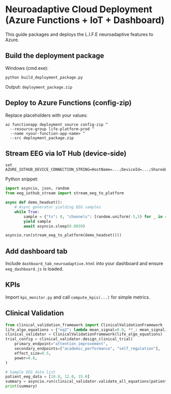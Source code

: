 # Neuroadaptive Cloud Deployment (Azure Functions + IoT + Dashboard)

This guide packages and deploys the L.I.F.E neuroadaptive features to Azure.

## Build the deployment package

Windows (cmd.exe):

```
python build_deployment_package.py
```

Output: `deployment_package.zip`

## Deploy to Azure Functions (config-zip)

Replace placeholders with your values:

```
az functionapp deployment source config-zip ^
  --resource-group life-platform-prod ^
  --name <your-function-app-name> ^
  --src deployment_package.zip
```

## Stream EEG via IoT Hub (device-side)

```
set AZURE_IOTHUB_DEVICE_CONNECTION_STRING=HostName=...;DeviceId=...;SharedAccessKey=...
```

Python snippet:

```python
import asyncio, json, random
from eeg_iothub_stream import stream_eeg_to_platform

async def demo_headset():
    # Async generator yielding EEG samples
    while True:
        sample = {"ts": 0, "channels": [random.uniform(-5,5) for _ in range(8)]}
        yield sample
        await asyncio.sleep(0.0039)

asyncio.run(stream_eeg_to_platform(demo_headset()))
```

## Add dashboard tab

Include `dashboard_tab_neuroadaptive.html` into your dashboard and ensure `eeg_dashboard.js` is loaded.

## KPIs

Import `kpi_monitor.py` and call `compute_kpis(...)` for simple metrics.

## Clinical Validation

```python
from clinical_validation_framework import ClinicalValidationFramework
life_algo_equations = {"eq2": lambda mean_signal=0.0, **_: mean_signal/10.0}
clinical_validator = ClinicalValidationFramework(life_algo_equations)
trial_config = clinical_validator.design_clinical_trial(
    primary_endpoint="attention_improvement",
    secondary_endpoints=["academic_performance", "self_regulation"],
    effect_size=0.5,
    power=0.8,
)

# Sample EEG data list
patient_eeg_data = [10.0, 12.0, 15.0]
summary = asyncio.run(clinical_validator.validate_all_equations(patient_eeg_data, clinical_threshold=0.95))
print(summary)
```

